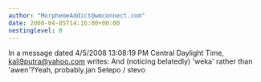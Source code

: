 ```yaml
---
author: "MorphemeAddict@wmconnect.com"
date: 2008-04-05T14:16:00+00:00
nestinglevel: 0
---
```

In a message dated 4/5/2008 13:08:19 PM Central Daylight Time, [kali9putra@yahoo.com](mailto://kali9putra@yahoo.com) writes:
And (noticing belatedly) 'weka' rather than 'awen'?Yeah, probably.jan Setepo / stevo